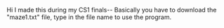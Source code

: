 Hi I made this during my CS1 finals-- Basically you have to download the "maze1.txt" file, type in the file name to use the program.  
